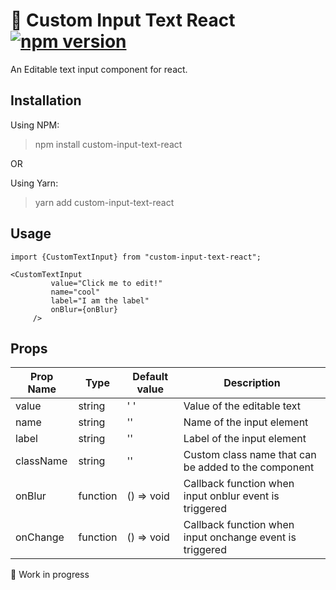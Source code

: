 # :gift: Custom Input Text React [![npm version](https://img.shields.io/npm/v/react.svg?style=flat)](https://www.npmjs.com/package/custom-input-text-react)

An Editable text input component for react.

## Installation
Using NPM:
> npm install custom-input-text-react

OR

Using Yarn:
> yarn add custom-input-text-react

## Usage
```tsx
import {CustomTextInput} from "custom-input-text-react";

<CustomTextInput
         value="Click me to edit!"
         name="cool" 
         label="I am the label"
         onBlur={onBlur}
     />
```

## Props
| Prop Name     | Type             | Default value | Description   |
| ------------- | -------------    | ------------- | ------------- |
| value         | string | ' '            | Value of the editable text  | 
| name  | string     | ''  | Name of the input element  |
| label  | string     | ''  | Label of the input element  |
| className  | string     | ''  | Custom class name that can be added to the component  |
| onBlur  | function     | () => void  | Callback function when input onblur event is triggered  |
| onChange  | function     | () => void  | Callback function when input onchange event is triggered  |

:construction: Work in progress
